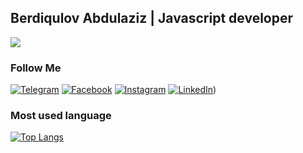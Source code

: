 ##  Berdiqulov Abdulaziz | Javascript developer
![](https://readme-typing-svg.herokuapp.com?font=Montserrat&color=coral&lines=I'm+a+Frontend+Developer;I'm+a+React+JS+Developer;I'm+a+Cpp+Developer)
### Follow Me
[![Telegram](https://img.shields.io/badge/-Telegram-082032?style=for-the-badge&logo=Telegram&logoColor=#26A5E4)](https://t.me/Berdiqulov_0321)
[![Facebook](https://img.shields.io/badge/-Facebook-082032?style=for-the-badge&logo=Facebook&logoColor=#1877F2)](https://www.facebook.com/profile.php?id=100092183414994&mibextid=ZbWKwL)
[![Instagram](https://img.shields.io/badge/-Instagram-082032?style=for-the-badge&logo=Instagram&logoColor=#E4405F)](https://www.instagram.com/navruzbek0111)
 [![LinkedIn](https://img.shields.io/badge/-LinkedIn-082032?style=for-the-badge&logo=LinkedIn&logoColor=0A66C2)](https://www.linkedin.com/in/abdulaziz-berdiqulov-3743a6274)) 
<!-- [![Twitter](https://img.shields.io/badge/-Twitter-082032?style=for-the-badge&logo=Twitter&logoColor=#1DA1F2)](https://www.twitter.com/#) -->
<!--   GitHub stats graph -->



<!-- ### Contact With Me -->
<!-- ### Contact With Me -->

<!-- ![emailto:navruzbekturalov0333@gmail.com](https://img.shields.io/badge/-navruzbekturalov0333@gmail.com-082032?style=for-the-badge&logo=Gmail&logoColor=#EA4335)
[![Telegram](https://img.shields.io/badge/-Telegram-082032?style=for-the-badge&logo=Telegram&logoColor=#26A5E4)](https://t.me/Berdiqulov_0321) -->

### Most used language

[![Top Langs](https://github-readme-stats.vercel.app/api/top-langs/?username=BerdiqulovN&langs_count=8&theme=vue)](https://github.com/anuraghazra/github-readme-stats) 
<!-- [![Top Langs](https://github-readme-stats.vercel.app/api/top-langs/?username=BerdiqulovN&langs_count=8&theme=react)](https://github.com/anuraghazra/github-readme-stats)  -->


<!-- ### 📈 GitHub Activity Graph:
[![Abdulaziz's activity graph](https://activity-graph.herokuapp.com/graph?username=BerdiqulovN&theme=react-dark)](https://github.com/BerdiqulovN/github-readme-activity-graph) -->
